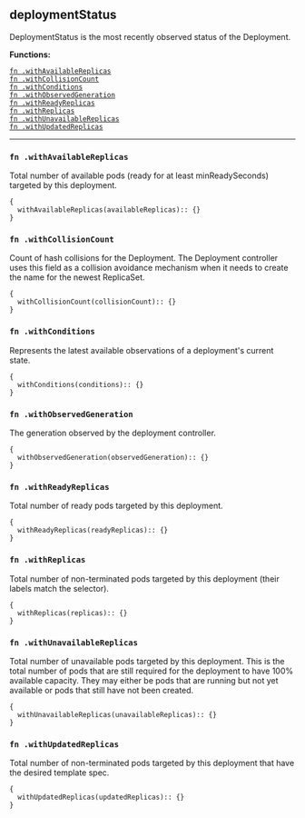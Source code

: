 
## deploymentStatus
DeploymentStatus is the most recently observed status of the Deployment.

**Functions:**

[`fn .withAvailableReplicas`](#fn-withavailablereplicas)  
[`fn .withCollisionCount`](#fn-withcollisioncount)  
[`fn .withConditions`](#fn-withconditions)  
[`fn .withObservedGeneration`](#fn-withobservedgeneration)  
[`fn .withReadyReplicas`](#fn-withreadyreplicas)  
[`fn .withReplicas`](#fn-withreplicas)  
[`fn .withUnavailableReplicas`](#fn-withunavailablereplicas)  
[`fn .withUpdatedReplicas`](#fn-withupdatedreplicas)  

---


### `fn .withAvailableReplicas`
Total number of available pods (ready for at least minReadySeconds) targeted by this deployment.
```jsonnet
{
  withAvailableReplicas(availableReplicas):: {}
}
```

### `fn .withCollisionCount`
Count of hash collisions for the Deployment. The Deployment controller uses this field as a collision avoidance mechanism when it needs to create the name for the newest ReplicaSet.
```jsonnet
{
  withCollisionCount(collisionCount):: {}
}
```

### `fn .withConditions`
Represents the latest available observations of a deployment's current state.
```jsonnet
{
  withConditions(conditions):: {}
}
```

### `fn .withObservedGeneration`
The generation observed by the deployment controller.
```jsonnet
{
  withObservedGeneration(observedGeneration):: {}
}
```

### `fn .withReadyReplicas`
Total number of ready pods targeted by this deployment.
```jsonnet
{
  withReadyReplicas(readyReplicas):: {}
}
```

### `fn .withReplicas`
Total number of non-terminated pods targeted by this deployment (their labels match the selector).
```jsonnet
{
  withReplicas(replicas):: {}
}
```

### `fn .withUnavailableReplicas`
Total number of unavailable pods targeted by this deployment. This is the total number of pods that are still required for the deployment to have 100% available capacity. They may either be pods that are running but not yet available or pods that still have not been created.
```jsonnet
{
  withUnavailableReplicas(unavailableReplicas):: {}
}
```

### `fn .withUpdatedReplicas`
Total number of non-terminated pods targeted by this deployment that have the desired template spec.
```jsonnet
{
  withUpdatedReplicas(updatedReplicas):: {}
}
```

